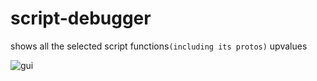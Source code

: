 # script-debugger
shows all the selected script functions`(including its protos)` upvalues

![gui](https://i.imgur.com/zONGsTr.png)
